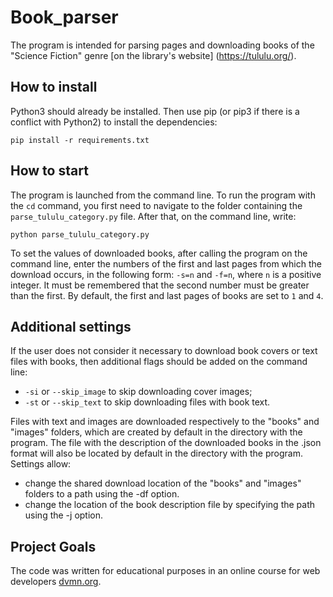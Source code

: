 # Book_parser

The program is intended for parsing pages and downloading books of the "Science Fiction" genre [on the library's website] (https://tululu.org/).

## How to install

Python3 should already be installed.
Then use pip (or pip3 if there is a conflict with Python2) to install the dependencies:
```
pip install -r requirements.txt
```


## How to start

The program is launched from the command line. To run the program with the `cd` command, you first need to navigate to the folder containing the `parse_tululu_category.py` file.
After that, on the command line, write:
```
python parse_tululu_category.py
```
To set the values of downloaded books, after calling the program on the command line, enter the numbers of the first and last pages from which the download occurs, in the following form:
`-s=n` and `-f=n`, where `n` is a positive integer. It must be remembered that the second number must be greater than the first.
By default, the first and last pages of books are set to `1` and `4`.

## Additional settings
If the user does not consider it necessary to download book covers or text files with books, then additional flags should be added on the command line:
+ `-si` or `--skip_image` to skip downloading cover images;
+ `-st` or `--skip_text` to skip downloading files with book text.

Files with text and images are downloaded respectively to the "books" and "images" folders, which are created by default in the directory with the program. The file with the description of the downloaded books in the .json format will also be located by default in the directory with the program.
Settings allow:
+ change the shared download location of the "books" and "images" folders to a path using the -df option.
+ change the location of the book description file by specifying the path using the -j option.


## Project Goals

The code was written for educational purposes in an online course for web developers [dvmn.org](https://dvmn.org/).

